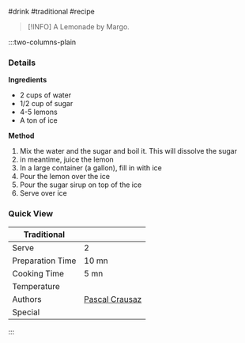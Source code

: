 #drink #traditional #recipe

> [!INFO]
> A Lemonade by Margo.

:::two-columns-plain

### Details
**Ingredients**

- 2 cups of water
- 1/2 cup of sugar
- 4-5 lemons
- A ton of ice


**Method**

1. Mix the water and the sugar and boil it. This will dissolve the sugar
2. in meantime, juice the lemon
3. In a large container (a gallon), fill in with ice
4. Pour the lemon over the ice
5. Pour the sugar sirup on top of the ice
6. Serve over ice



### Quick View
| Traditional      |                                                |
| ---------------- | ---------------------------------------------- |
| Serve            | 2                                              |
| Preparation Time | 10 mn                                          |
| Cooking Time     | 5 mn                                           |
| Temperature      |                                                |
| Authors          | [Pascal Crausaz](mailto:pascal@askpascal.com)  |
| Special          |                                                |

:::

